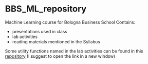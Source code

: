 # BBS_ML_repository
 Machine Learning course for Bologna Business School
 Contains:
 - presentations used in class
 - lab activities
 - reading materials mentioned in the Syllabus

Some utility functions named in the lab activities can be found in this [repository](https://github.com/bladerun16/claudio_sartori_ml_utilities.git) (I suggest to open the link in a new window)

